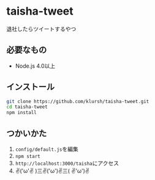 # taisha-tweet

退社したらツイートするやつ

## 必要なもの

- Node.js 4.0以上

## インストール

```sh
git clone https://github.com/klursh/taisha-tweet.git
cd taisha-tweet
npm install
```

## つかいかた

1. `config/default.js`を編集
2. `npm start`
3. `http://localhost:3000/taisha`にアクセス
4. ✌('ω'✌ )三✌('ω')✌三( ✌'ω')✌
